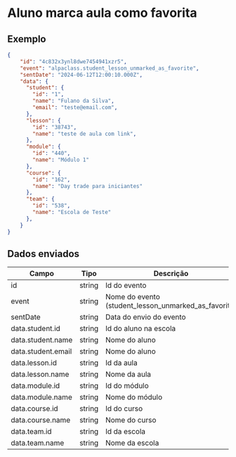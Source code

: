 # Aluno marca aula como favorita

## Exemplo 
```json 
{ 
    "id": "4c832x3ynl8dwe7454941xzr5", 
    "event": "alpaclass.student_lesson_unmarked_as_favorite", 
    "sentDate": "2024-06-12T12:00:10.000Z", 
    "data": { 
      "student": { 
        "id": "1", 
        "name": "Fulano da Silva", 
        "email": "teste@email.com",
      },
      "lesson": {
        "id": "38743",
        "name": "teste de aula com link",
      },
      "module": {
        "id": "440",
        "name": "Módulo 1"
      },
      "course": {
        "id": "162",
        "name": "Day trade para iniciantes"
      },
      "team": {
        "id": "538",
        "name": "Escola de Teste"
      },
    } 
} 
``` 

## Dados enviados 

| Campo                 | Tipo   | Descrição                                           | 
|-----------------------|--------|-----------------------------------------------------| 
| id                    | string | Id do evento                                        | 
| event                 | string | Nome do evento (student_lesson_unmarked_as_favorite)| 
| sentDate              | string | Data do envio do evento                             |
| data.student.id       | string | Id do aluno na escola                               | 
| data.student.name     | string | Nome do aluno                                       |
| data.student.email    | string | Nome do aluno                                       |
| data.lesson.id        | string | Id da aula                                          | 
| data.lesson.name      | string | Nome da aula                                        | 
| data.module.id        | string | Id do módulo                                        | 
| data.module.name      | string | Nome do módulo                                      | 
| data.course.id        | string | Id do curso                                         | 
| data.course.name      | string | Nome do curso                                       |
| data.team.id          | string | Id da escola                                        | 
| data.team.name        | string | Nome da escola                                      | 

